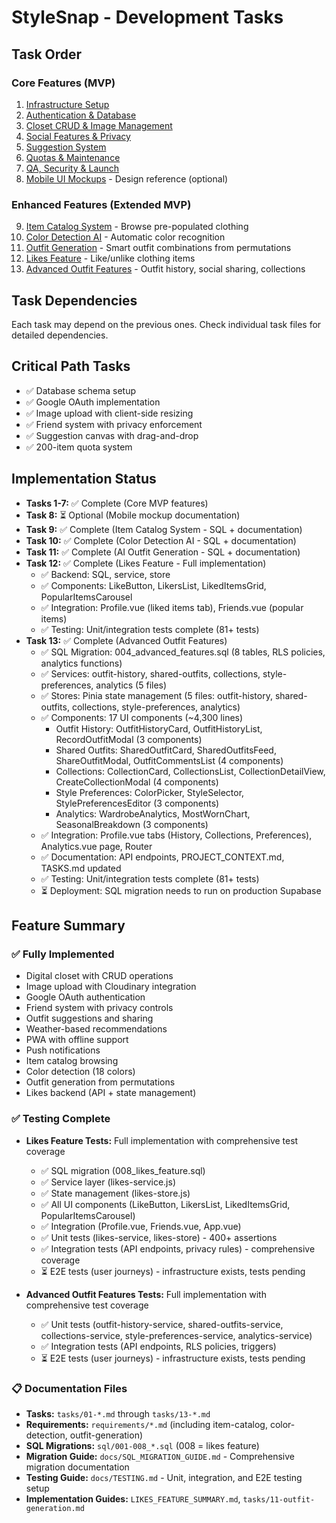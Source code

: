# StyleSnap - Development Tasks

## Task Order

### Core Features (MVP)
1. [Infrastructure Setup](tasks/01-infrastructure-setup.md)
2. [Authentication & Database](tasks/02-authentication-database.md)
3. [Closet CRUD & Image Management](tasks/03-closet-crud-image-management.md)
4. [Social Features & Privacy](tasks/04-social-features-privacy.md)
5. [Suggestion System](tasks/05-suggestion-system.md)
6. [Quotas & Maintenance](tasks/06-quotas-maintenance.md)
7. [QA, Security & Launch](tasks/07-qa-security-launch.md)
8. [Mobile UI Mockups](tasks/08-mobile-mockups.md) - Design reference (optional)

### Enhanced Features (Extended MVP)
9. [Item Catalog System](tasks/09-item-catalog-system.md) - Browse pre-populated clothing
10. [Color Detection AI](tasks/10-color-detection-ai.md) - Automatic color recognition
11. [Outfit Generation](tasks/11-outfit-generation.md) - Smart outfit combinations from permutations
12. [Likes Feature](tasks/12-likes-feature.md) - Like/unlike clothing items
13. [Advanced Outfit Features](tasks/13-advanced-outfit-features.md) - Outfit history, social sharing, collections

## Task Dependencies
Each task may depend on the previous ones. Check individual task files for detailed dependencies.

## Critical Path Tasks
- ✅ Database schema setup
- ✅ Google OAuth implementation
- ✅ Image upload with client-side resizing
- ✅ Friend system with privacy enforcement
- ✅ Suggestion canvas with drag-and-drop
- ✅ 200-item quota system

## Implementation Status
- **Tasks 1-7:** ✅ Complete (Core MVP features)
- **Task 8:** ⏳ Optional (Mobile mockup documentation)
- **Task 9:** ✅ Complete (Item Catalog System - SQL + documentation)
- **Task 10:** ✅ Complete (Color Detection AI - SQL + documentation)
- **Task 11:** ✅ Complete (AI Outfit Generation - SQL + documentation)
- **Task 12:** ✅ Complete (Likes Feature - Full implementation)
  - ✅ Backend: SQL, service, store
  - ✅ Components: LikeButton, LikersList, LikedItemsGrid, PopularItemsCarousel
  - ✅ Integration: Profile.vue (liked items tab), Friends.vue (popular items)
  - ✅ Testing: Unit/integration tests complete (81+ tests)
- **Task 13:** ✅ Complete (Advanced Outfit Features)
  - ✅ SQL Migration: 004_advanced_features.sql (8 tables, RLS policies, analytics functions)
  - ✅ Services: outfit-history, shared-outfits, collections, style-preferences, analytics (5 files)
  - ✅ Stores: Pinia state management (5 files: outfit-history, shared-outfits, collections, style-preferences, analytics)
  - ✅ Components: 17 UI components (~4,300 lines)
    - Outfit History: OutfitHistoryCard, OutfitHistoryList, RecordOutfitModal (3 components)
    - Shared Outfits: SharedOutfitCard, SharedOutfitsFeed, ShareOutfitModal, OutfitCommentsList (4 components)
    - Collections: CollectionCard, CollectionsList, CollectionDetailView, CreateCollectionModal (4 components)
    - Style Preferences: ColorPicker, StyleSelector, StylePreferencesEditor (3 components)
    - Analytics: WardrobeAnalytics, MostWornChart, SeasonalBreakdown (3 components)
  - ✅ Integration: Profile.vue tabs (History, Collections, Preferences), Analytics.vue page, Router
  - ✅ Documentation: API endpoints, PROJECT_CONTEXT.md, TASKS.md updated
  - ✅ Testing: Unit/integration tests complete (81+ tests)
  - ⏳ Deployment: SQL migration needs to run on production Supabase

## Feature Summary

### ✅ Fully Implemented
- Digital closet with CRUD operations
- Image upload with Cloudinary integration
- Google OAuth authentication
- Friend system with privacy controls
- Outfit suggestions and sharing
- Weather-based recommendations
- PWA with offline support
- Push notifications
- Item catalog browsing
- Color detection (18 colors)
- Outfit generation from permutations
- Likes backend (API + state management)

### ✅ Testing Complete
- **Likes Feature Tests:** Full implementation with comprehensive test coverage
  - ✅ SQL migration (008_likes_feature.sql)
  - ✅ Service layer (likes-service.js)
  - ✅ State management (likes-store.js)
  - ✅ All UI components (LikeButton, LikersList, LikedItemsGrid, PopularItemsCarousel)
  - ✅ Integration (Profile.vue, Friends.vue, App.vue)
  - ✅ Unit tests (likes-service, likes-store) - 400+ assertions
  - ✅ Integration tests (API endpoints, privacy rules) - comprehensive coverage
  - ⏳ E2E tests (user journeys) - infrastructure exists, tests pending

- **Advanced Outfit Features Tests:** Full implementation with comprehensive test coverage
  - ✅ Unit tests (outfit-history-service, shared-outfits-service, collections-service, style-preferences-service, analytics-service)
  - ✅ Integration tests (API endpoints, RLS policies, triggers)
  - ⏳ E2E tests (user journeys) - infrastructure exists, tests pending

### 📋 Documentation Files
- **Tasks:** `tasks/01-*.md` through `tasks/13-*.md`
- **Requirements:** `requirements/*.md` (including item-catalog, color-detection, outfit-generation)
- **SQL Migrations:** `sql/001-008_*.sql` (008 = likes feature)
- **Migration Guide:** `docs/SQL_MIGRATION_GUIDE.md` - Comprehensive migration documentation
- **Testing Guide:** `docs/TESTING.md` - Unit, integration, and E2E testing setup
- **Implementation Guides:** `LIKES_FEATURE_SUMMARY.md`, `tasks/11-outfit-generation.md`